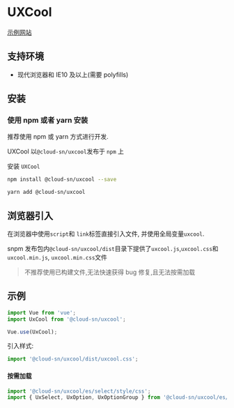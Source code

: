 # UXCool

[示例网站](http://uxcool.suning.com/)

## 支持环境

- 现代浏览器和 IE10 及以上(需要 polyfills)

## 安装

### 使用 npm 或者 yarn 安装

推荐使用 npm 或 yarn 方式进行开发.

UXCool 以`@cloud-sn/uxcool`发布于 `npm` 上

安装 `UXCool`

```bash
npm install @cloud-sn/uxcool --save
```

```bash
yarn add @cloud-sn/uxcool
```

## 浏览器引入

在浏览器中使用`script`和 `link`标签直接引入文件, 并使用全局变量`uxcool`.

snpm 发布包内`@cloud-sn/uxcool/dist`目录下提供了`uxcool.js`,`uxcool.css`和`uxcool.min.js`, `uxcool.min.css`文件

> 不推荐使用已构建文件,无法快速获得 bug 修复,且无法按需加载

## 示例

```javascript
import Vue from 'vue';
import UxCool from '@cloud-sn/uxcool';

Vue.use(UxCool);
```

引入样式:

```javascript
import '@cloud-sn/uxcool/dist/uxcool.css';
```

#### 按需加载

```javascript
import '@cloud-sn/uxcool/es/select/style/css';
import { UxSelect, UxOption, UxOptionGroup } from '@cloud-sn/uxcool/es/select';
```
